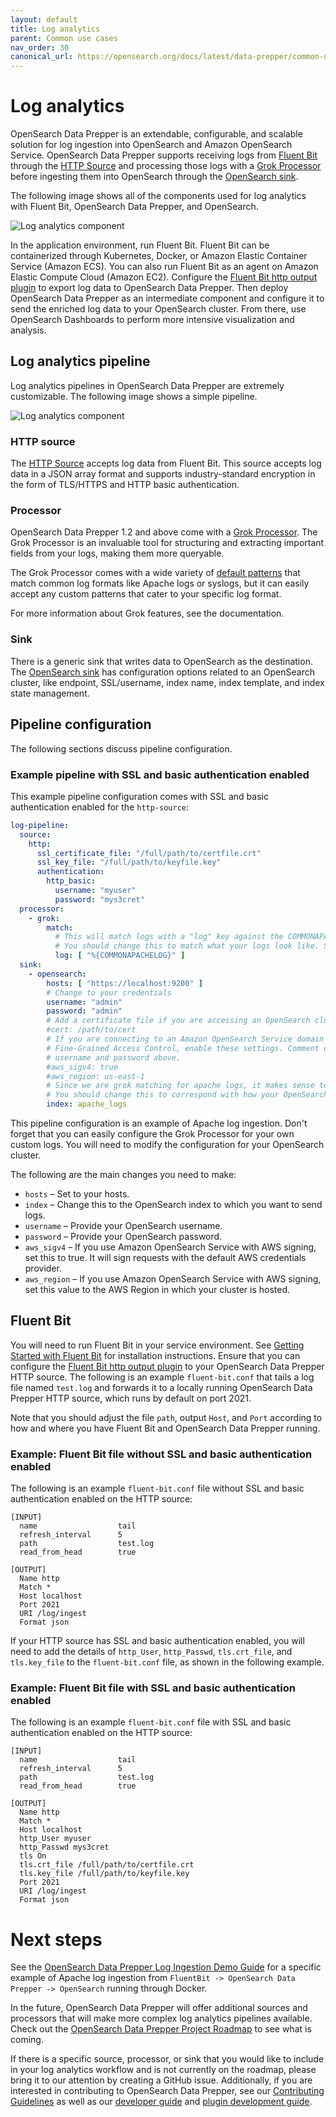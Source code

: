 ```yaml
---
layout: default
title: Log analytics
parent: Common use cases
nav_order: 30
canonical_url: https://opensearch.org/docs/latest/data-prepper/common-use-cases/log-analytics/
---
```


# Log analytics

OpenSearch Data Prepper is an extendable, configurable, and scalable solution for log ingestion into OpenSearch and Amazon OpenSearch Service. OpenSearch Data Prepper supports receiving logs from [Fluent Bit](https://fluentbit.io/) through the [HTTP Source](https://github.com/opensearch-project/data-prepper/blob/main/data-prepper-plugins/http-source/README.md) and processing those logs with a [Grok Processor](https://github.com/opensearch-project/data-prepper/blob/main/data-prepper-plugins/grok-processor/README.md) before ingesting them into OpenSearch through the [OpenSearch sink](https://github.com/opensearch-project/data-prepper/blob/main/data-prepper-plugins/opensearch/README.md).

The following image shows all of the components used for log analytics with Fluent Bit, OpenSearch Data Prepper, and OpenSearch.

![Log analytics component]({{site.url}}{{site.baseurl}}/images/data-prepper/log-analytics/log-analytics-components.jpg)

In the application environment, run Fluent Bit. Fluent Bit can be containerized through Kubernetes, Docker, or Amazon Elastic Container Service (Amazon ECS). You can also run Fluent Bit as an agent on Amazon Elastic Compute Cloud (Amazon EC2). Configure the [Fluent Bit http output plugin](https://docs.fluentbit.io/manual/pipeline/outputs/http) to export log data to OpenSearch Data Prepper. Then deploy OpenSearch Data Prepper as an intermediate component and configure it to send the enriched log data to your OpenSearch cluster. From there, use OpenSearch Dashboards to perform more intensive visualization and analysis. 

## Log analytics pipeline 

Log analytics pipelines in OpenSearch Data Prepper are extremely customizable. The following image shows a simple pipeline. 

![Log analytics component]({{site.url}}{{site.baseurl}}/images/data-prepper/log-analytics/log-ingestion-pipeline.jpg)

### HTTP source

The [HTTP Source](https://github.com/opensearch-project/data-prepper/blob/main/data-prepper-plugins/http-source/README.md) accepts log data from Fluent Bit. This source accepts log data in a JSON array format and supports industry-standard encryption in the form of TLS/HTTPS and HTTP basic authentication.

### Processor

OpenSearch Data Prepper 1.2 and above come with a [Grok Processor](https://github.com/opensearch-project/data-prepper/blob/main/data-prepper-plugins/grok-processor/README.md). The Grok Processor is an invaluable tool for structuring and extracting important fields from your logs, making them more queryable.

The Grok Processor comes with a wide variety of [default patterns](https://github.com/thekrakken/java-grok/blob/master/src/main/resources/patterns/patterns) that match common log formats like Apache logs or syslogs, but it can easily accept any custom patterns that cater to your specific log format.

For more information about Grok features, see the documentation.

### Sink

There is a generic sink that writes data to OpenSearch as the destination. The [OpenSearch sink](https://github.com/opensearch-project/data-prepper/blob/main/data-prepper-plugins/opensearch/README.md) has configuration options related to an OpenSearch cluster, like endpoint, SSL/username, index name, index template, and index state management.

## Pipeline configuration

The following sections discuss pipeline configuration.

### Example pipeline with SSL and basic authentication enabled

This example pipeline configuration comes with SSL and basic authentication enabled for the `http-source`:

```yaml
log-pipeline:
  source:
    http:
      ssl_certificate_file: "/full/path/to/certfile.crt"
      ssl_key_file: "/full/path/to/keyfile.key"
      authentication:
        http_basic:
          username: "myuser"
          password: "mys3cret"
  processor:
    - grok:
        match:
          # This will match logs with a "log" key against the COMMONAPACHELOG pattern (ex: { "log": "actual apache log..." } )
          # You should change this to match what your logs look like. See the grok documenation to get started.
          log: [ "%{COMMONAPACHELOG}" ]
  sink:
    - opensearch:
        hosts: [ "https://localhost:9200" ]
        # Change to your credentials
        username: "admin"
        password: "admin"
        # Add a certificate file if you are accessing an OpenSearch cluster with a self-signed certificate  
        #cert: /path/to/cert
        # If you are connecting to an Amazon OpenSearch Service domain without
        # Fine-Grained Access Control, enable these settings. Comment out the
        # username and password above.
        #aws_sigv4: true
        #aws_region: us-east-1
        # Since we are grok matching for apache logs, it makes sense to send them to an OpenSearch index named apache_logs.
        # You should change this to correspond with how your OpenSearch indexes are set up.
        index: apache_logs
```

This pipeline configuration is an example of Apache log ingestion. Don't forget that you can easily configure the Grok Processor for your own custom logs. You will need to modify the configuration for your OpenSearch cluster.

The following are the main changes you need to make:

* `hosts` – Set to your hosts.
* `index` – Change this to the OpenSearch index to which you want to send logs.
* `username` – Provide your OpenSearch username.
* `password` – Provide your OpenSearch password.
* `aws_sigv4` – If you use Amazon OpenSearch Service with AWS signing, set this to true. It will sign requests with the default AWS credentials provider.
* `aws_region` – If you use Amazon OpenSearch Service with AWS signing, set this value to the AWS Region in which your cluster is hosted.

## Fluent Bit

You will need to run Fluent Bit in your service environment. See [Getting Started with Fluent Bit](https://docs.fluentbit.io/manual/installation/getting-started-with-fluent-bit) for installation instructions. Ensure that you can configure the [Fluent Bit http output plugin](https://docs.fluentbit.io/manual/pipeline/outputs/http) to your OpenSearch Data Prepper HTTP source. The following is an example `fluent-bit.conf` that tails a log file named `test.log` and forwards it to a locally running OpenSearch Data Prepper HTTP source, which runs by default on port 2021. 

Note that you should adjust the file `path`, output `Host`, and `Port` according to how and where you have Fluent Bit and OpenSearch Data Prepper running.

### Example: Fluent Bit file without SSL and basic authentication enabled

The following is an example `fluent-bit.conf` file without SSL and basic authentication enabled on the HTTP source:

```
[INPUT]
  name                  tail
  refresh_interval      5
  path                  test.log
  read_from_head        true

[OUTPUT]
  Name http
  Match *
  Host localhost
  Port 2021
  URI /log/ingest
  Format json
```

If your HTTP source has SSL and basic authentication enabled, you will need to add the details of `http_User`, `http_Passwd`, `tls.crt_file`, and `tls.key_file` to the `fluent-bit.conf` file, as shown in the following example.

### Example: Fluent Bit file with SSL and basic authentication enabled

The following is an example `fluent-bit.conf` file with SSL and basic authentication enabled on the HTTP source:

```
[INPUT]
  name                  tail
  refresh_interval      5
  path                  test.log
  read_from_head        true

[OUTPUT]
  Name http
  Match *
  Host localhost
  http_User myuser
  http_Passwd mys3cret
  tls On
  tls.crt_file /full/path/to/certfile.crt
  tls.key_file /full/path/to/keyfile.key
  Port 2021
  URI /log/ingest
  Format json
```

# Next steps

See the [OpenSearch Data Prepper Log Ingestion Demo Guide](https://github.com/opensearch-project/data-prepper/blob/main/examples/log-ingestion/README.md) for a specific example of Apache log ingestion from `FluentBit -> OpenSearch Data Prepper -> OpenSearch` running through Docker.

In the future, OpenSearch Data Prepper will offer additional sources and processors that will make more complex log analytics pipelines available. Check out the [OpenSearch Data Prepper Project Roadmap](https://github.com/orgs/opensearch-project/projects/221) to see what is coming.

If there is a specific source, processor, or sink that you would like to include in your log analytics workflow and is not currently on the roadmap, please bring it to our attention by creating a GitHub issue. Additionally, if you are interested in contributing to OpenSearch Data Prepper, see our [Contributing Guidelines](https://github.com/opensearch-project/data-prepper/blob/main/CONTRIBUTING.md) as well as our [developer guide](https://github.com/opensearch-project/data-prepper/blob/main/docs/developer_guide.md) and [plugin development guide](https://github.com/opensearch-project/data-prepper/blob/main/docs/plugin_development.md).
